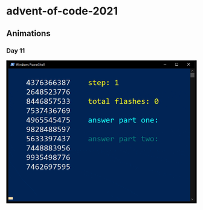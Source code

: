 # advent-of-code-2021

## Animations

### Day 11
![Alt Text](https://raw.githubusercontent.com/GuillaumeGandon/advent-of-code-2021/main/day_11/advent-of-code_day-11.gif)
